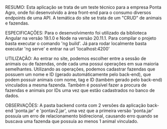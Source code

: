 RESUMO:
Esta aplicação se trata de um teste técnico para a empresa Ponta Agro, onde foi desenvolvido a área front-end para o consumo diversos endpoints de uma API. A temática do site se trata de um "CRUD" de animais e fazendas.

ESPECIFICAÇÕES:
Para o desenvolvimento foi utilizado da biblioteca Angular na versão 19.1.0 e Node na versão 20.11.1. Para compilar o projeto basta executar o comando 'ng build'. Já para rodar localmente basta executar 'ng serve' e entrar na url 'localhost:4200'

UTILIZAÇÂO:
Ao entrar no site, podemos escolher entre a sessão de animais ou de fazendas, onde cada uma possui operações em sua maioria semelhantes. Utilizando as operações, podemos cadastrar fazendas que possuem um nome e ID (gerado automáticamente pelo back-end), que podem possuir animais com nome, tag e ID (também gerado pelo back-end) vinculados a mesma fazenda. Também é possível fazer a procura de fazendas e animais por IDs uma vez que estão cadastrados no banco de dados.

OBSERVAÇÕES: 
A pasta backend conta com 2 versões da aplicação back-end 'ponta.jar' e 'pontav2.jar', uma vez que a primeira versão 'ponta.jar' possuía um erro de relacionamento bidirecional, causando erro quando se buscava uma fazenda que possuía ao menos 1 animal vinculado.

